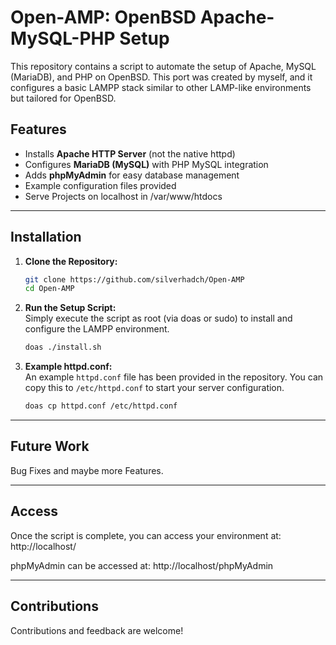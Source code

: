 # Open-AMP: OpenBSD Apache-MySQL-PHP Setup

This repository contains a script to automate the setup of Apache, MySQL (MariaDB), and PHP on OpenBSD. This port was created by myself, and it configures a basic LAMPP stack similar to other LAMP-like environments but tailored for OpenBSD.

## Features
- Installs **Apache HTTP Server** (not the native httpd)
- Configures **MariaDB (MySQL)** with PHP MySQL integration
- Adds **phpMyAdmin** for easy database management
- Example configuration files provided
- Serve Projects on localhost in /var/www/htdocs

---

## Installation

1. **Clone the Repository:**
   ```sh
   git clone https://github.com/silverhadch/Open-AMP
   cd Open-AMP

3. **Run the Setup Script:**  
Simply execute the script as root (via doas or sudo) to install and configure the LAMPP environment.
   ```sh
   doas ./install.sh
   ```
5. **Example httpd.conf:**  
An example `httpd.conf` file has been provided in the repository. You can copy this to `/etc/httpd.conf` to start your server configuration.
   ```sh
   doas cp httpd.conf /etc/httpd.conf
   ```
---

## Future Work

Bug Fixes and maybe more Features.

---

## Access

Once the script is complete, you can access your environment at:
http://localhost/

phpMyAdmin can be accessed at:
http://localhost/phpMyAdmin

---

## Contributions

Contributions and feedback are welcome!
